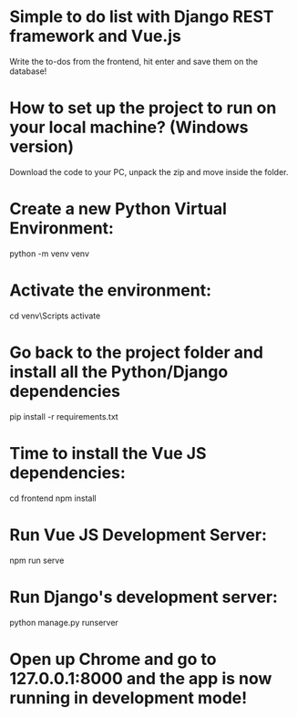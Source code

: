 # Simple to do list with Django REST framework and Vue.js
Write the to-dos from the frontend, hit enter and save them on the database!
# How to set up the project to run on your local machine? (Windows version)
Download the code to your PC, unpack the zip and move inside the folder.
# Create a new Python Virtual Environment:
python -m venv venv
# Activate the environment:
cd venv\Scripts
activate
# Go back to the project folder and install all the Python/Django dependencies
pip install -r requirements.txt
# Time to install the Vue JS dependencies:
cd frontend
npm install
# Run Vue JS Development Server:
npm run serve
# Run Django's development server:
python manage.py runserver
# Open up Chrome and go to 127.0.0.1:8000 and the app is now running in development mode!
